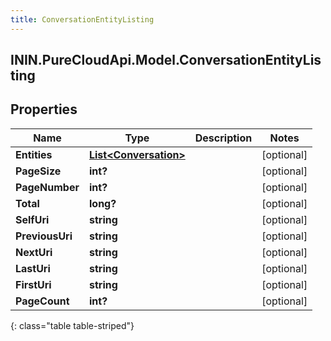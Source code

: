 ```yaml
---
title: ConversationEntityListing
---
```

## ININ.PureCloudApi.Model.ConversationEntityListing

## Properties

|Name | Type | Description | Notes|
|------------ | ------------- | ------------- | -------------|
| **Entities** | [**List&lt;Conversation&gt;**](Conversation.html) |  | [optional] |
| **PageSize** | **int?** |  | [optional] |
| **PageNumber** | **int?** |  | [optional] |
| **Total** | **long?** |  | [optional] |
| **SelfUri** | **string** |  | [optional] |
| **PreviousUri** | **string** |  | [optional] |
| **NextUri** | **string** |  | [optional] |
| **LastUri** | **string** |  | [optional] |
| **FirstUri** | **string** |  | [optional] |
| **PageCount** | **int?** |  | [optional] |
{: class="table table-striped"}


